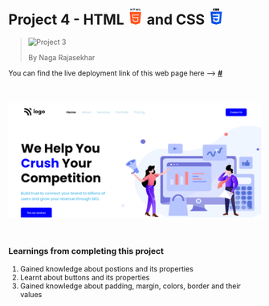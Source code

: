 # Project 4 - HTML ![HTML Logo](./HTML_logo.png) and CSS ![CSS logo](./CSS_logo.png)

> ![Project 3](https://img.shields.io/badge/Project-3-brightgreen)
>
> By Naga Rajasekhar

You can find the live deployment link of this web page here --> **[#](#)**
<br/>
<br/>
<br/>
<br/>
![Preview](./preview_services_home_page.png)

<br/>

### Learnings from completing this project

1. Gained knowledge about postions and its properties<br/>
2. Learnt about buttons and its properties
3. Gained knowledge about padding, margin, colors, border and their values
